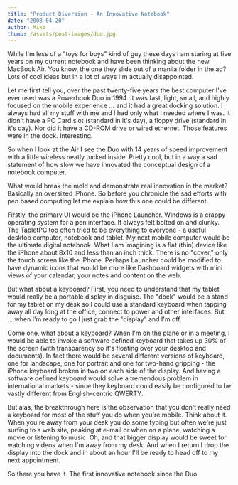 ```yaml
---
title: "Product Diversion - An Innovative Notebook"
date: "2008-04-20"
author: Mike
thumb: /assets/post-images/duo.jpg
---
```


While I'm less of a "toys for boys" kind of guy these days I am staring at five years on my current notebook and have been thinking about the new MacBook Air. You know, the one they slide out of a manila folder in the ad? Lots of cool ideas but in a lot of ways I'm actually disappointed.

Let me first tell you, over the past twenty-five years the best computer I've ever used was a Powerbook Duo in 1994. It was fast, light, small, and highly focused on the mobile experience ... and it had a great docking solution. I always had all my stuff with me and I had only what I needed where I was. It didn't have a PC Card slot (standard in it's day), a floppy drive (standard in it's day). Nor did it have a CD-ROM drive or wired ethernet. Those features were in the dock. Interesting.

So when I look at the Air I see the Duo with 14 years of speed improvement with a little wireless neatly tucked inside. Pretty cool, but in a way a sad statement of how slow we have innovated the conceptual design of a notebook computer.

What would break the mold and demonstrate real innovation in the market? Basically an oversized iPhone. So before you chronicle the sad efforts with pen based computing let me explain how this one could be different.

Firstly, the primary UI would be the iPhone Launcher. Windows is a crappy operating system for a pen interface. It always felt bolted on and clunky. The TabletPC too often tried to be everything to everyone - a useful desktop computer, notebook and tablet. My next mobile computer would be the ultimate digital notebook. What I am imagining is a flat (thin) device like the iPhone about 8x10 and less than an inch thick. There is no "cover," only the touch screen like the iPhone. Perhaps Launcher could be modified to have dynamic icons that would be more like Dashboard widgets with mini views of your calendar, your notes and content on the web.

But what about a keyboard? First, you need to understand that my tablet would really be a portable display in disguise. The "dock" would be a stand for my tablet on my desk so I could use a standard keyboard when tapping away all day long at the office, connect to power and other interfaces. But ... when I'm ready to go I just grab the "display" and I'm off.

Come one, what about a keyboard? When I'm on the plane or in a meeting, I would be able to invoke a software defined keyboard that takes up 30% of the screen (with transparency so it's floating over your desktop and documents). In fact there would be several different versions of keyboard, one for landscape, one for portrait and one for two-hand gripping - the iPhone keyboard broken in two on each side of the display. And having a software defined keyboard would solve a tremendous problem in international markets - since they keyboard could easily be configured to be vastly different from English-centric QWERTY.

But alas, the breakthrough here is the observation that you don't really need a keyboard for most of the stuff you do when you're mobile. Think about it. When you're away from your desk you do some typing but often we're just surfing to a web site, peaking at e-mail or when on a plane, watching a movie or listening to music. Oh, and that bigger display would be sweet for watching videos when I'm away from my desk. And when I return I drop the display into the dock and in about an hour I'll be ready to head off to my next appointment.

So there you have it. The first innovative notebook since the Duo.
